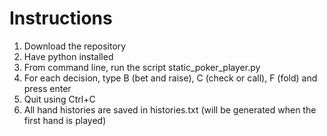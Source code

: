 # Instructions
1. Download the repository
2. Have python installed
3. From command line, run the script static_poker_player.py
4. For each decision, type B (bet and raise), C (check or call), F (fold) and press enter
5. Quit using Ctrl+C
6. All hand histories are saved in histories.txt (will be generated when the first hand is played)
